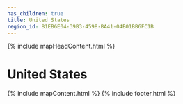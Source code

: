 ```yaml
---
has_children: true
title: United States
region_id: 81EB6E04-39B3-4598-BA41-04B01BB6FC1B
---
```

{% include mapHeadContent.html %}
# United States
{% include mapContent.html %}
{% include footer.html %}
